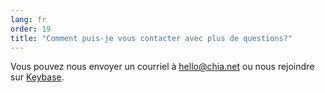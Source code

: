 ```yaml
---
lang: fr
order: 19
title: "Comment puis-je vous contacter avec plus de questions?"
---
```


Vous pouvez nous envoyer un courriel à [hello@chia.net](mailto:hello@chia.net) ou nous rejoindre sur [Keybase](https://keybase.io/team/chia_network.public).
